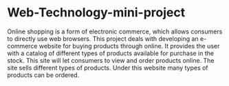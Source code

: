 # Web-Technology-mini-project

Online shopping is a form of electronic commerce, which allows consumers to directly use web browsers. This project deals with developing an e-commerce website for buying products through online. It provides the user with a catalog of different types of products available for purchase in the stock. This site will let consumers to view and order products online. The site sells different types of products. Under this website many types of products can be ordered. 

